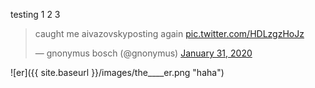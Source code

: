 testing 1 2 3

<blockquote class="twitter-tweet"><p lang="en" dir="ltr">caught me aivazovskyposting again <a href="https://t.co/HDLzgzHoJz">pic.twitter.com/HDLzgzHoJz</a></p>&mdash; gnonymus bosch (@gnonymus) <a href="https://twitter.com/gnonymus/status/1223347015070965761?ref_src=twsrc%5Etfw">January 31, 2020</a></blockquote> <script async src="https://platform.twitter.com/widgets.js" charset="utf-8"></script>


![er]({{ site.baseurl }}/images/the____er.png "haha") 

